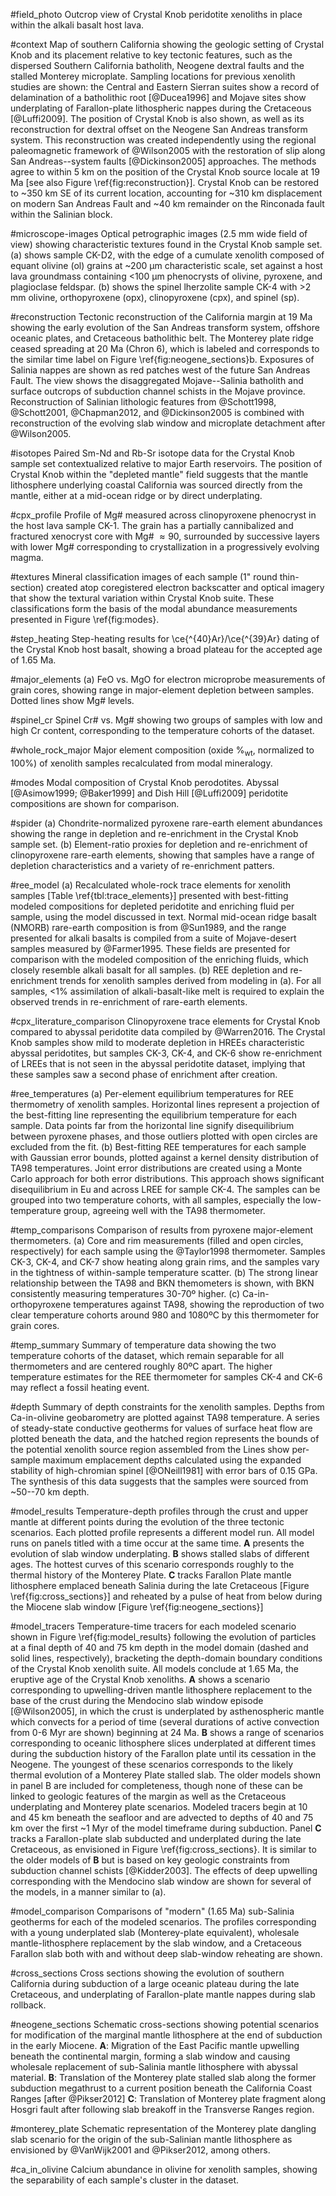 #field_photo
Outcrop view of Crystal Knob peridotite xenoliths in place within the
alkali basalt host lava.

#context
Map of southern California showing the geologic setting
of Crystal Knob and its placement relative to key tectonic
features, such as the dispersed Southern California batholith,
Neogene dextral faults and the stalled Monterey microplate.
Sampling locations for previous xenolith studies are shown:
the Central and Eastern Sierran suites show a record of delamination of
a batholithic root [@Ducea1996] and Mojave sites show underplating of
Farallon-plate lithospheric nappes during the Cretaceous [@Luffi2009].
The position of Crystal Knob is also shown, as well as its reconstruction for dextral
offset on the Neogene San Andreas transform system. This
reconstruction was created independently using the regional paleomagnetic framework
of @Wilson2005 with the restoration of slip along San Andreas--system
faults [@Dickinson2005] approaches. The methods agree to within 5 km on the position
of the Crystal Knob source locale at 19 Ma [see also Figure \ref{fig:reconstruction}]. Crystal Knob
can be restored to ~350 km SE of its current location, accounting
for ~310 km displacement on modern San Andreas Fault and ~40 km remainder
on the Rinconada fault within the Salinian block.

#microscope-images
Optical petrographic images (2.5 mm wide field of view) showing characteristic textures
found in the Crystal Knob sample set. (a) shows sample CK-D2, with the edge of a cumulate xenolith
composed of equant olivine (ol) grains at ~200 µm characteristic scale, set against
a host lava groundmass containing <100 µm phenocrysts of olivine, pyroxene, and plagioclase feldspar.
(b) shows the spinel lherzolite sample CK-4 with >2 mm olivine, orthopyroxene (opx), clinopyroxene (cpx),
and spinel (sp).

#reconstruction
Tectonic reconstruction of the California margin at 19 Ma showing the
early evolution of the San Andreas transform system, offshore oceanic
plates, and Cretaceous batholithic belt. The Monterey plate ridge ceased spreading at 20 Ma (Chron 6),
which is labeled and corresponds to the similar time label on Figure
\ref{fig:neogene_sections}b.  Exposures of Salinia nappes
are shown as red patches west of the future San Andreas Fault.
The view shows the disaggregated Mojave--Salinia batholith and surface
outcrops of subduction channel schists in the Mojave province. Reconstruction
of Salinian lithologic features from @Schott1998, @Schott2001, @Chapman2012, and @Dickinson2005
is combined with reconstruction of the evolving slab window and microplate detachment after @Wilson2005.

#isotopes
Paired Sm-Nd and Rb-Sr isotope data for the Crystal Knob sample set
contextualized relative to major Earth reservoirs. The position of
Crystal Knob within the "depleted mantle" field suggests that the mantle
lithosphere underlying coastal California was sourced directly from the
mantle, either at a mid-ocean ridge or by direct underplating.

#cpx_profile
Profile of Mg\# measured across clinopyroxene phenocryst in the host
lava sample CK-1. The grain has a partially cannibalized and fractured
xenocryst core with Mg\# $\approx 90$, surrounded by successive layers
with lower Mg\# corresponding to crystallization in a progressively
evolving magma.

#textures
Mineral classification images of each sample (1" round thin-section)
created atop coregistered electron backscatter and optical imagery that
show the textural variation within Crystal Knob suite. These
classifications form the basis of the modal abundance measurements
presented in Figure \ref{fig:modes}.

#step_heating
Step-heating results for \ce{^{40}Ar}/\ce{^{39}Ar} dating of the Crystal Knob host basalt,
showing a broad plateau for the accepted age of 1.65 Ma.

#major_elements
(a) FeO vs. MgO for electron microprobe measurements of grain
cores, showing range in major-element depletion between
samples. Dotted lines show Mg\# levels.

#spinel_cr
Spinel Cr# vs. Mg# showing two groups of samples with low and high Cr content, corresponding
to the temperature cohorts of the dataset.

#whole_rock_major
Major element composition (oxide %$_\textrm{wt}$, normalized to 100%)
of xenolith samples recalculated from modal mineralogy.

#modes
Modal composition of Crystal Knob perodotites. Abyssal
[@Asimow1999; @Baker1999] and Dish Hill [@Luffi2009] peridotite
compositions are shown for comparison.

#spider
(a) Chondrite-normalized pyroxene rare-earth element abundances showing
the range in depletion and re-enrichment in the Crystal Knob sample set.
(b) Element-ratio proxies for depletion and re-enrichment of
clinopyroxene rare-earth elements, showing that samples have a range of
depletion characteristics and a variety of re-enrichment patters.

#ree_model
(a) Recalculated whole-rock trace elements for xenolith samples
[Table \ref{tbl:trace_elements}] presented with best-fitting
modeled compositions for depleted peridotite and enriching
fluid per sample, using the model discussed in text.
Normal mid-ocean
ridge basalt (NMORB) rare-earth composition is
from @Sun1989, and the range presented for alkali basalts
is compiled from a suite of Mojave-desert samples measured by @Farmer1995.
These fields are presented for comparison with
the modeled composition of the enriching fluids, which closely
resemble alkali basalt for all samples.
(b) REE depletion and re-enrichment trends for xenolith
samples derived from modeling in (a). For all samples, <1%
assimilation of alkali-basalt-like melt is
required to explain the observed trends
in re-enrichment of rare-earth elements.

#cpx_literature_comparison
Clinopyroxene trace elements for Crystal Knob compared to abyssal peridotite
data compiled by @Warren2016. The Crystal Knob samples show mild to moderate
depletion in HREEs characteristic abyssal peridotites, but samples CK-3,
CK-4, and CK-6 show re-enrichment of LREEs that is not seen in the
abyssal peridotite dataset, implying that these samples saw a second
phase of enrichment after creation.

#ree_temperatures
(a) Per-element equilibrium temperatures for
REE thermometry of xenolith samples.
Horizontal lines represent a projection of the best-fitting
line representing the equilibrium temperature for each sample.
Data points far from the
horizontal line signify disequilibrium between pyroxene phases,
and those outliers plotted with open circles are excluded from the fit.
(b) Best-fitting REE temperatures for each sample
with Gaussian error bounds, plotted against a
kernel density distribution of TA98 temperatures.
Joint error distributions are created using a Monte Carlo approach
for both error distributions. This approach shows significant disequilibrium in
Eu and across LREE for sample CK-4. The samples can be grouped into two
temperature cohorts, with all samples, especially the low-temperature group, agreeing well with the TA98 thermometer.

#temp_comparisons
Comparison of results from pyroxene major-element thermometers. (a) Core
and rim measurements (filled and open circles, respectively)
for each sample using the @Taylor1998 thermometer.
Samples CK-3, CK-4, and CK-7 show heating along grain rims, and the
samples vary in the tightness of within-sample temperature scatter.
(b) The strong linear relationship between the TA98 and BKN themometers
is shown, with BKN consistently measuring temperatures 30-70º higher.
(c) Ca-in-orthopyroxene temperatures against TA98, showing the
reproduction of two clear temperature cohorts around 980 and 1080ºC
by this thermometer for grain cores.

#temp_summary
Summary of temperature data showing the two temperature cohorts
of the dataset, which remain separable for all thermometers and
are centered roughly 80ºC apart. The higher temperature estimates for
the REE thermometer for samples CK-4 and CK-6 may reflect a fossil
heating event.

#depth
Summary of depth constraints for the xenolith samples.
Depths from Ca-in-olivine geobarometry are plotted against
TA98 temperature. A series of steady-state conductive geotherms for
values of surface heat flow are
plotted beneath the data, and the hatched region represents the
bounds of the potential xenolith source region assembled from the  Lines show
per-sample maximum emplacement depths calculated using the expanded
stability of high-chromian spinel [@ONeill1981] with error bars of
0.15 GPa. The synthesis of this data suggests that the samples were sourced from
~50--70 km depth.

#model_results
Temperature-depth profiles through the crust and upper mantle
at different points during the evolution of the three tectonic scenarios.
Each plotted profile represents a different model run. All model runs on panels titled with
a time occur at the same time.
**A** presents the evolution of slab window underplating. **B** shows
stalled slabs of different ages.
The hottest curves of this scenario corresponds roughly to the thermal history
of the Monterey Plate.
**C** tracks Farallon Plate mantle lithosphere emplaced beneath Salinia during
the late Cretaceous [Figure \ref{fig:cross_sections}] and reheated by
a pulse of heat from below during the Miocene slab window [Figure \ref{fig:neogene_sections}]

#model_tracers
Temperature-time tracers for each modeled scenario shown in Figure \ref{fig:model_results}
following the evolution of particles
at a final depth of 40 and 75 km depth in the model domain
(dashed and solid lines, respectively), bracketing the depth-domain boundary
conditions of the Crystal Knob xenolith suite. All models
conclude at 1.65 Ma, the eruptive age of the Crystal Knob xenoliths.
**A** shows a scenario corresponding to upwelling-driven mantle
lithosphere replacement to the base of the crust during the Mendocino
slab window episode [@Wilson2005], in which the crust is underplated by
asthenospheric mantle which convects for a period of time (several durations of active
convection from 0-6 Myr are shown) beginning at 24 Ma.
**B** shows a range of scenarios corresponding to oceanic lithosphere slices underplated at
different times during the subduction history of the Farallon plate until its
cessation in the Neogene.
The youngest of these scenarios corresponds to the likely
thermal evolution of a Monterey Plate stalled slab.
The older models shown in panel B are included for
completeness, though none of these can be linked to geologic features of
the margin as well as the Cretaceous underplating and Monterey plate
scenarios.
Modeled tracers begin at 10 and 45 km beneath the seafloor and are advected to depths of 40 and 75 km over the first ~1 Myr of the model timeframe during subduction. 
Panel **C** tracks a Farallon-plate slab subducted and underplated
during the late Cretaceous, as envisioned in Figure \ref{fig:cross_sections}. It is similar to the older models of **B**
but is based on key geologic constraints from subduction channel schists
[@Kidder2003]. The effects of deep upwelling corresponding with the
Mendocino slab window are shown for several of the models, in a manner
similar to (a).

#model_comparison
Comparisons of "modern" (1.65 Ma) sub-Salinia geotherms for each of the modeled scenarios.
The profiles corresponding with a young underplated slab (Monterey-plate equivalent),
wholesale mantle-lithosphere replacement by the slab window, and
a Cretaceous Farallon slab both with and without deep slab-window reheating are shown.

#cross_sections
Cross sections showing the evolution of southern California during
subduction of a large oceanic plateau during the late Cretaceous, and
underplating of Farallon-plate mantle nappes during slab rollback.

#neogene_sections
Schematic cross-sections showing potential scenarios for modification of the
marginal mantle lithosphere at the end of subduction in the early Miocene.
**A**: Migration of the East Pacific mantle
upwelling beneath the continental margin, forming a slab window and causing
wholesale replacement of sub-Salinia mantle lithosphere with abyssal material.
**B**: Translation of the Monterey plate stalled slab along the former
subduction megathrust to a current position beneath the California Coast
Ranges [after @Pikser2012]
**C**: Translation of Monterey plate fragment along Hosgri fault after
following slab breakoff in the Transverse Ranges region.

#monterey_plate
Schematic representation of the Monterey plate dangling slab scenario
for the origin of the sub-Salinian mantle lithosphere as envisioned
by @VanWijk2001 and @Pikser2012, among others.

#ca_in_olivine
Calcium abundance in olivine for xenolith samples, showing the
separability of each sample's cluster in the dataset.

